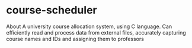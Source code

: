 # course-scheduler
About A university course allocation system, using C language. Can efficiently read and process data from external files, accurately capturing course names and IDs and assigning them to professors
